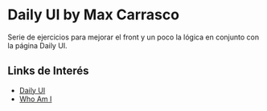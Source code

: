 
# Daily UI by Max Carrasco

Serie de ejercicios para mejorar el front y un poco la lógica en conjunto con la página Daily UI. 



## Links de Interés

 - [Daily UI ](https://www.dailyui.co)
 - [Who Am I](https://topaz-lung-460.notion.site/Curriculum-Maximiliano-Carrasco-4756492971b349f180393d8e0584166c)


